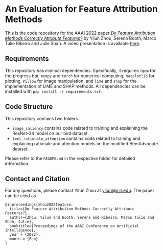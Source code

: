 # An Evaluation for Feature Attribution Methods

This is the code repository for the AAAI 2022 paper [_Do Feature Attribution Methods Correctly Attribute Features?_](https://arxiv.org/abs/2104.14403) by Yilun Zhou, Serena Booth, Marco Tulio Ribeiro and Julie Shah. A video presentation is available [here](https://www.youtube.com/watch?v=kAodFw6jvvo).

## Requirements
This repository has minimal dependencies. Specifically, it requires `tqdm` for the progress bar, `numpy` and `torch` for numerical computing, `matplotlib` for plotting, `Pillow` for image manipulation, and `lime` and `shap` for the implementation of LIME and SHAP methods. All dependencies can be installed with `pip install -r requirements.txt`.

## Code Structure
This repository contains two folders.
* `image_saliency` contains code related to training and explaining the ResNet-34 model on our bird dataset.
* `text_rationale_attention` contains code related to training and explaining rationale and attention models on the modified BeerAdvocate dataset.

Please refer to the `README.md` in the respective folder for detailed information.

## Contact and Citation

For any questions, please contact Yilun Zhou at [yilun@mit.edu](mailto:yilun@mit.edu). The paper can be cited as

```
@inproceedings{zhou2022feature,
  title={Do Feature Attribution Methods Correctly Attribute Features?},
  author={Zhou, Yilun and Booth, Serena and Ribeiro, Marco Tulio and Shah, Julie},
  booktitle={Proceedings of the AAAI Conference on Artificial Intelligence},
  year = {2022},
  month = {Feb}
}
```
